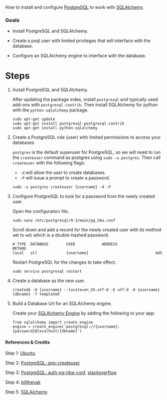 How to install and configure [PostgreSQL](http://www.postgresql.org/) to work with [SQLAlchemy](http://www.sqlalchemy.org/). 

### Goals

- Install PostgreSQL and SQLAlchemy.

- Create a psql user with limited privileges that will interface with the database.

- Configure an SQLAlchemy engine to interface with the database.

# Steps


1.  Install PostgreSQL and SQLAlchemy.
 
    After updating the package index, install `postgresql` and typically used add-ons with `postgresql-contrib`. Then install SQLAlchemy for python with the `python-sqlalchemy` package. 
    ```
    sudo apt-get update
    sudo apt-get install postgresql postgresql-contrib
    sudo apt-get install python-sqlalchemy
    ```


2. Create a PostgreSQL role (user) with limited permissions to access your databases.

    `postgres` is the default superuser for PostgreSQL, so we will need to run the `createuser` command as postgres using `sudo -u postgres`.
    Then call `createuser` with the following flags:
    - `-d` will allow the user to create databases. 
    - `-P` will issue a prompt to create a password.
    ```
    sudo -u postgres createuser {username} -d -P
    ```


3. Configure PostgreSQL to look for a password from the newly created user.

    Open the configuration file.
    ```
    sudo nano /etc/postgresql/9.3/main/pg_hba.conf
    ```

    Scroll down and add a record for the newly created user with its method set to `md5` which is a double-hashed password. 

    ```
    # TYPE  DATABASE        USER            ADDRESS                 METHOD
    local   all             {username}                              md5
    ```

    Restart PostgreSQL for the changes to take effect. 
    ```
    sudo service postgresql restart
    ```

4. Create a database as the new user.

    ```
    createdb -U {username} --locale=en_US.utf-8 -E utf-8 -O {username} {dbname} -T template0
    ```

5. Build a Database Url for an SQLAlchemy engine.

    Create your [SQLAlchemy Engine](http://docs.sqlalchemy.org/en/rel_1_0/core/engines.html) by adding the following to your app:
    ```
    from sqlalchemy import create_engine
    engine = create_engine('postgresql://{username}:{password}@localhost/{dbname}')
    ```


#### References & Credits

Step 1: [Ubuntu](https://help.ubuntu.com/community/PostgreSQL)

Step 2: [PostgreSQL: app-createuser](http://www.postgresql.org/docs/9.4/static/app-createuser.html)

Step 3: [PostgreSQL: auth-pg-hba-conf](http://www.postgresql.org/docs/9.4/static/auth-pg-hba-conf.html), [stackoverflow](http://stackoverflow.com/questions/17443379/psql-fatal-peer-authentication-failed-for-user-dev)

Step 4: [killtheyak](http://killtheyak.com/use-postgresql-with-django-flask/)

Step 5: [SQLAlchemy](http://docs.sqlalchemy.org/en/rel_1_0/core/engines.html#postgresql)
